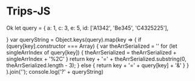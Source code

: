 # Trips-JS
Ok
let query = {
  a: 1,
  c: 3,
  e: 5,
  id: ['A1342', 'Be345', 'C4325225'],

}
var queryString = Object.keys(query).map(key => {
  if (query[key].constructor === Array) {
    var theArrSerialized = ''
    for (let singleArrIndex of query[key]) {
      theArrSerialized = theArrSerialized + singleArrIndex + '%2C'
    }
    return key + '=' + theArrSerialized.substring(0, theArrSerialized.length - 3);
  }
  else {
    return key + '=' + query[key] + '&'
  }
}
).join('');
console.log('?' + queryString)
